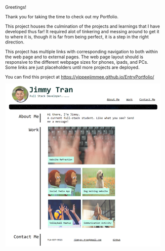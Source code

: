 Greetings!

Thank you for taking the time to check out my Portfolio.

This project houses the culmination of the projects and learnings that
I have developed thus far!  It required alot of tinkering and messing 
around to get it to where it is, though it is far from being perfect, 
it is a step in the right direction.

This project has multiple links with corresponding navigation to both
within the web page and to external pages.  The web page layout should 
is responsive to the different webpage sizes for phones, ipads, and 
PCs.  Some links are just placeholders until more projects are deployed.  


You can find this project at 
https://yippeejimmee.github.io/EntryPortfolio/

![alt text](./assets/images/127.0.0.1_5501_Portfolio.html.png)